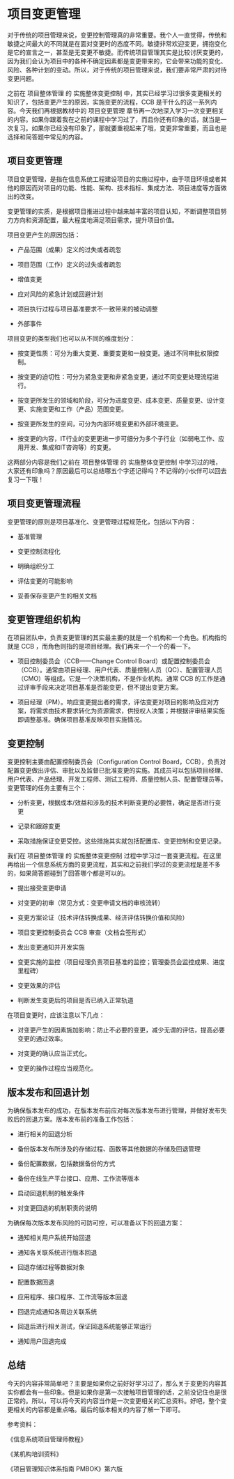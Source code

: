 # 项目变更管理

对于传统的项目管理来说，变更控制管理真的非常重要。我个人一直觉得，传统和敏捷之间最大的不同就是在面对变更时的态度不同。敏捷非常欢迎变更，拥抱变化是它的宣言之一，甚至是无变更不敏捷。而传统项目管理其实是比较讨厌变更的，因为我们会认为项目中的各种不确定因素都是变更带来的，它会带来功能的变化、风险、各种计划的变动。所以，对于传统的项目管理来说，我们要非常严肃的对待变更问题。

之前在 项目整体管理 的 实施整体变更控制 中，其实已经学习过很多变更相关的知识了，包括变更产生的原因，实施变更的流程，CCB 是干什么的这一系列内容。今天我们再根据教材中的 项目变更管理 章节再一次地深入学习一次变更相关的内容。如果你跟着我在之前的课程中学习过了，而且你还有印象的话，就当是一次复习。如果你已经没有印象了，那就要重视起来了哦，变更非常重要，而且也是选择和简答题中常见的内容。

## 项目变更管理

项目变更管理，是指在信息系统工程建设项目的实施过程中，由于项目环境或者其他的原因而对项目的功能、性能、架构、技术指标、集成方法、项目进度等方面做出的改变。

变更管理的实质，是根据项目推进过程中越来越丰富的项目认知，不断调整项目努力方向和资源配置，最大程度地满足项目需求，提升项目价值。

项目变更产生的原因包括：

- 产品范围（成果）定义的过失或者疏忽

- 项目范围（工作）定义的过失或者疏忽

- 增值变更

- 应对风险的紧急计划或回避计划

- 项目执行过程与项目基准要求不一致带来的被动调整

- 外部事件

项目变更的类型我们也可以从不同的维度划分：

- 按变更性质：可分为重大变更、重要变更和一般变更。通过不同审批权限控制。

- 按变更的迫切性：可分为紧急变更和非紧急变更，通过不同变更处理流程进行。

- 按变更所发生的领域和阶段，可分为进度变更、成本变更、质量变更、设计变更、实施变更和工作（产品）范围变更。

- 按变更所发生的空间，可分为内部环境变更和外部环境变更。

- 按变更的内容，IT行业的变更更进一步可细分为多个子行业（如弱电工作、应用开发、集成和IT咨询等）的变更。

这两部分内容是我们之前在 项目整体管理 的 实施整体变更控制 中学习过的哦，大家还有印象吗？原因最后可以总结哪五个字还记得吗？不记得的小伙伴可以回去复习一下哦！

## 项目变更管理流程

变更管理的原则是项目基准化、变更管理过程规范化，包括以下内容：

- 基准管理

- 变更控制流程化

- 明确组织分工

- 评估变更的可能影响

- 妥善保存变更产生的相关文档

## 变更管理组织机构

在项目团队中，负责变更管理的其实最主要的就是一个机构和一个角色。机构指的就是 CCB ，而角色则指的是项目经理。我们再来一个一个的看一下。

- 项目控制委员会（CCB——Change Control Board）或配置控制委员会（CCB）。通常由项目经理、用户代表、质量控制人员（QC）、配置管理人员（CMO）等组成。它是一个决策机构，不是作业机构。通常 CCB 的工作是通过评审手段来决定项目基准是否能变更，但不提出变更方案。

- 项目经理（PM）。响应变更提出者的需求，评估变更对项目的影响及应对方案，将需求由技术要求转化为资源需求，供授权人决策；并根据评审结果实施即调整基准。确保项目基准反映项目实施情况。

## 变更控制

变更控制主要由配置控制委员会（Configuration Control Board，CCB），负责对配置变更做出评估、审批以及监督已批准变更的实施。其成员可以包括项目经理、用户代表、产品经理、开发工程师、测试工程师、质量控制人员、配置管理员等。变更管理的任务主要有三个：

- 分析变更，根据成本/效益和涉及的技术判断变更的必要性，确定是否进行变更

- 记录和跟踪变更

- 采取措施保证变更受控。这些措施其实就包括配置库、变更控制和变更记录。

我们在 项目整体管理 的 实施整体变更控制 过程中学习过一套变更流程。在这里再给出一个信息系统方面的变更流程，其实和之前我们学过的变更流程是差不多的，如果简答题碰到了回答哪个都是可以的。

- 提出接受变更申请

- 对变更的初审（常见方式：变更申请文档的审核流转）

- 变更方案论证（技术评估转换成果、经济评估转换价值和风险）

- 项目变更控制委员会 CCB 审查（文档会签形式）

- 发出变更通知并开发实施

- 变更实施的监控（项目经理负责项目基准的监控；管理委员会监控成果、进度里程碑）

- 变更效果的评估

- 判断发生变更后的项目是否已纳入正常轨道

在项目变更时，应该注意以下几点：

- 对变更产生的因素施加影响：防止不必要的变更，减少无谓的评估，提高必要变更的通过效率。

- 对变更的确认应当正式化。

- 变更的操作过程应当规范化。

## 版本发布和回退计划

为确保版本发布的成功，在版本发布前应对每次版本发布进行管理，并做好发布失败后的回退方案。版本发布前的准备工作包括：

- 进行相关的回退分析

- 备份版本发布所涉及的存储过程、函数等其他数据的存储及回退管理

- 备份配置数据，包括数据备份的方式

- 备份在线生产平台接口、应用、工作流等版本

- 启动回退机制的触发条件

- 对变更回退的机制职责的说明

为确保每次版本发布风险的可防可控，可以准备以下的回退方案：

- 通知相关用户系统开始回退

- 通知各关联系统进行版本回退

- 回退存储过程等数据对象

- 配置数据回退

- 应用程序、接口程序、工作流等版本回退

- 回退完成通知各周边关联系统

- 回退后进行相关测试，保证回退系统能够正常运行

- 通知用户回退完成

## 总结

今天的内容非常简单吧？主要是如果你之前好好学习过了，那么关于变更的内容其实你都会有一些印象。但是如果你是第一次接触项目管理的话，之前没记住也是很正常的。所以，可以将今天的内容当作是一次变更相关的汇总资料。好吧，整个变更相关的内容都是重点咯。最后的版本相关的内容了解一下即可。

参考资料：

《信息系统项目管理师教程》 

《某机构培训资料》

《项目管理知识体系指南 PMBOK》第六版